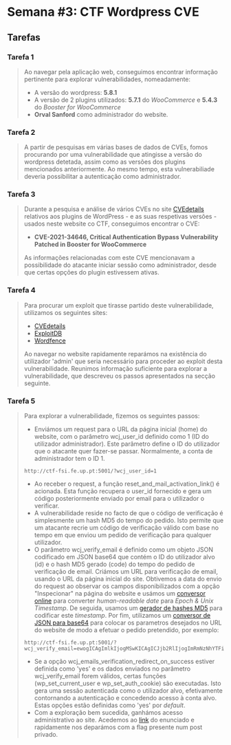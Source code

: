 # Semana #3: CTF Wordpress CVE

## Tarefas

### Tarefa 1
> Ao navegar pela aplicação web, conseguimos encontrar informação pertinente para explorar vulnerabilidades, nomeadamente:
> - A versão do wordpress: **5.8.1**
> - A versão de 2 plugins utilizados: **5.7.1** do *WooCommerce* e **5.4.3**  do *Booster for WooCommerce*
> - **Orval Sanford** como administrador do website. <br>


### Tarefa 2
> A partir de pesquisas em várias bases de dados de CVEs, fomos procurando por uma vulnerabilidade que atingisse a versão do wordpress detetada, assim como as versões dos plugins mencionados anteriormente. Ao mesmo tempo, esta vulnerabiliade deveria possibilitar a autenticação como administrador.


### Tarefa 3
> Durante a pesquisa e análise de vários CVEs no site [CVEdetails](https://www.cvedetails.com/) relativos aos plugins de WordPress - e as suas respetivas versões - usados neste website co CTF, conseguimos encontrar o CVE:
> - **CVE-2021-34646, Critical Authentication Bypass Vulnerability Patched in Booster for WooCommerce**
>
> As informações relacionadas com este CVE mencionavam a possibilidade do atacante iniciar sessão como administrador, desde que certas opções do plugin estivessem ativas. <br>


### Tarefa 4
> Para procurar um exploit que tirasse partido deste vulnerabilidade, utilizamos os seguintes sites:
> - [CVEdetails](https://www.cvedetails.com/)
> - [ExploitDB](https://www.exploit-db.com/exploits/50299)
> - [Wordfence](https://www.wordfence.com/blog/2021/08/)
>
> Ao navegar no website rapidamente reparámos na existência do utilizador 'admin' que seria necessário para proceder ao exploit desta vulnerabilidade.
> Reunimos informação suficiente para explorar a vulnerabilidade, que descreveu os passos apresentados na secção seguinte. 


### Tarefa 5
> Para explorar a vulnerabilidade, fizemos os seguintes passos:
> - Enviámos um request para o URL da página inicial (home) do website, com o parâmetro wcj_user_id definido como 1 (ID do utilizador administrador). Este parâmetro define o ID do utilizador que o atacante quer fazer-se passar. Normalmente, a conta de administrador tem o ID 1.
> ````http
> http://ctf-fsi.fe.up.pt:5001/?wcj_user_id=1
> ````
> - Ao receber o request, a função reset_and_mail_activation_link() é acionada. Esta função recupera o user_id fornecido e gera um código posteriormente enviado por email para o utilizador o verificar.
> - A vulnerabilidade reside no facto de que o código de verificação é simplesmente um hash MD5 do tempo do pedido. Isto permite que um atacante recrie um código de verificação válido com base no tempo em que enviou um pedido de verificação para qualquer utilizador.
> - O parâmetro wcj_verify_email é definido como um objeto JSON codificado em JSON base64 que contém o ID do utilizador alvo (id) e o hash MD5 gerado (code) do tempo do pedido de verificação de email. Criámos um URL para verificação de email, usando o URL da página inicial do site. Obtivemos a data do envio do request ao observar os campos disponibilizados com a opção "Inspecionar" na página do website e usámos um [conversor online](https://www.epochconverter.com/) para converter *human-readable date* para *Epoch & Unix Timestamp*. De seguida, usamos um [gerador de hashes MD5](https://www.md5hashgenerator.com/) para codificar este *timestamp*. Por fim, utilizamos um [conversor de JSON para base64](https://codebeautify.org/json-to-base64-converter)  para colocar os parametros desejados no URL do website de modo a efetuar o pedido pretendido, por exemplo: 
> ````http
> http://ctf-fsi.fe.up.pt:5001/?wcj_verify_email=ewogICAgImlkIjogMSwKICAgICJjb2RlIjogImRmNzNhYTFiMmJmODk1MDhhMzdlMDc5NWQ0YjBmZWRmIgp9Cg==
> ````
> - Se a opção wcj_emails_verification_redirect_on_success estiver definida como 'yes' e os dados enviados no parâmetro wcj_verify_email forem válidos, certas funções (wp_set_current_user e wp_set_auth_cookie) são executadas. Isto gera uma sessão autenticada como o utilizador alvo, efetivamente contornando a autenticação e concedendo acesso à conta alvo. Estas opções estão definidas como 'yes' por *default*.
> - Com a exploração bem sucedida, ganhámos acesso administrativo ao site. Acedemos ao [link](http://ctf-fsi.fe.up.pt:5001/wp-admin/edit.php) do enunciado e rapidamente nos deparámos com a flag presente num post privado. <br>
